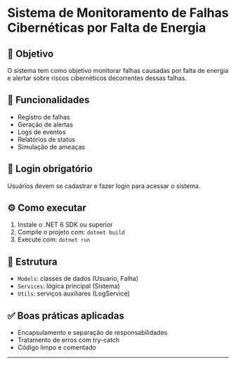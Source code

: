 # Sistema de Monitoramento de Falhas Cibernéticas por Falta de Energia

## 🎯 Objetivo
O sistema tem como objetivo monitorar falhas causadas por falta de energia e alertar sobre riscos cibernéticos decorrentes dessas falhas.

## 🚀 Funcionalidades
- Registro de falhas
- Geração de alertas
- Logs de eventos
- Relatórios de status
- Simulação de ameaças

## 🔐 Login obrigatório
Usuários devem se cadastrar e fazer login para acessar o sistema.

## ⚙️ Como executar
1. Instale o .NET 6 SDK ou superior
2. Compile o projeto com: `dotnet build`
3. Execute com: `dotnet run`

## 📁 Estrutura
- `Models`: classes de dados (Usuario, Falha)
- `Services`: lógica principal (Sistema)
- `Utils`: serviços auxiliares (LogService)

## ✅ Boas práticas aplicadas
- Encapsulamento e separação de responsabilidades
- Tratamento de erros com try-catch
- Código limpo e comentado

---
